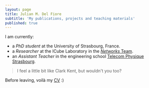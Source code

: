 ```yaml
---
layout: page
title: Julian M. Del Fiore
subtitle: 'My publications, projects and teaching materials'
published: true
---
```


I am currently: 

* a _PhD student_ at the University of Strasbourg, France. 
* a _Researcher_ at the ICube Laboratory in the [*Networks* Team](http://icube-reseaux.unistra.fr/fr/index.php/Accueil).
* an _Assistant Teacher_ in the engineering school [Telecom Physique Strasbourg](http://www.telecom-physique.fr/). 

> I feel a little bit like Clark Kent, but wouldn't you too?

Before leaving, voilà my [CV](https://github.com/julian10m/julian10m.github.io/) :)

